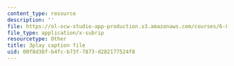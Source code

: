 ```yaml
---
content_type: resource
description: ''
file: https://ol-ocw-studio-app-production.s3.amazonaws.com/courses/6-890-algorithmic-lower-bounds-fun-with-hardness-proofs-fall-2014/00f8d38fb4fcb73f7873d282177524f8_Ih0cPR745fM.srt
file_type: application/x-subrip
resourcetype: Other
title: 3play caption file
uid: 00f8d38f-b4fc-b73f-7873-d282177524f8
---
```

